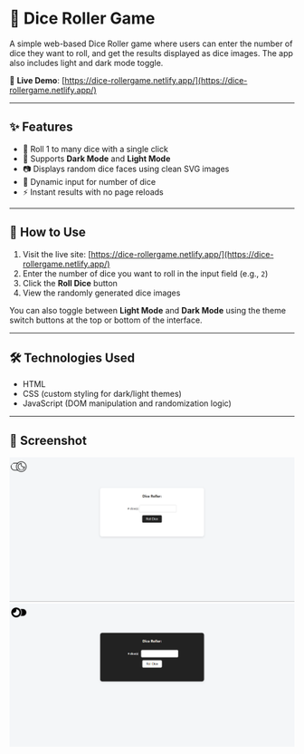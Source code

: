 # 🎲 Dice Roller Game

A simple web-based Dice Roller game where users can enter the number of dice they want to roll, and get the results displayed as dice images. The app also includes light and dark mode toggle.

🔗 **Live Demo**: [https://dice-rollergame.netlify.app/](https://dice-rollergame.netlify.app/)

---

## ✨ Features

- 🎲 Roll 1 to many dice with a single click
- 🌙 Supports **Dark Mode** and **Light Mode**
- 📷 Displays random dice faces using clean SVG images
- 🧮 Dynamic input for number of dice
- ⚡ Instant results with no page reloads

---

## 🚀 How to Use

1. Visit the live site: [https://dice-rollergame.netlify.app/](https://dice-rollergame.netlify.app/)
2. Enter the number of dice you want to roll in the input field (e.g., `2`)
3. Click the **Roll Dice** button
4. View the randomly generated dice images

You can also toggle between **Light Mode** and **Dark Mode** using the theme switch buttons at the top or bottom of the interface.

---

## 🛠️ Technologies Used

- HTML
- CSS (custom styling for dark/light themes)
- JavaScript (DOM manipulation and randomization logic)

---

## 📸 Screenshot

![Dice Roller Game Screenshot](./img/image.png)
![Dice Roller Game Screenshot-dark](./img/image-dark.png)
